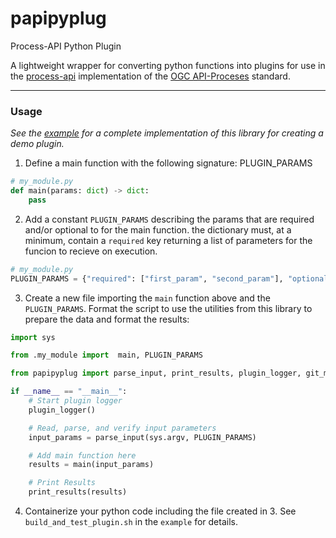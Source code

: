 # papipyplug
Process-API Python Plugin

A lightweight wrapper for converting python functions into plugins for use in the [process-api](https://github.com/Dewberry/process-api) implementation of the [OGC API-Proceses](https://docs.ogc.org/is/18-062r2/18-062r2.html#toc0) standard. 

---

### Usage

*See the [example](example) for a complete implementation of this library for creating a demo plugin.* 

1. Define a main function with the following signature:
PLUGIN_PARAMS
```python
# my_module.py
def main(params: dict) -> dict:
    pass
```

2. Add a constant `PLUGIN_PARAMS` describing the params that are required and/or optional to for the main function. the dictionary must, at a minimum, contain a `required` key returning a list of parameters for the funcion to recieve on execution.

```python
# my_module.py
PLUGIN_PARAMS = {"required": ["first_param", "second_param"], "optional": ["additioan_param"]}
```

3. Create a new file importing the `main` function above and the `PLUGIN_PARAMS`. Format the script to use the utilities from this library to prepare the data and format the results:
```python
import sys

from .my_module import  main, PLUGIN_PARAMS

from papipyplug import parse_input, print_results, plugin_logger, git_meta

if __name__ == "__main__":
    # Start plugin logger
    plugin_logger()

    # Read, parse, and verify input parameters
    input_params = parse_input(sys.argv, PLUGIN_PARAMS)

    # Add main function here
    results = main(input_params)

    # Print Results
    print_results(results)
```

4. Containerize your python code including the file created in 3. See `build_and_test_plugin.sh` in the `example` for details.
